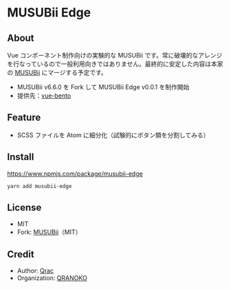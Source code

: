 # MUSUBii Edge

## About

Vue コンポーネント制作向けの実験的な MUSUBii です。常に破壊的なアレンジを行なっているので一般利用向きではありません。最終的に安定した内容は本家の [MUSUBii](https://github.com/qrac/musubii) にマージする予定です。

- MUSUBii v6.6.0 を Fork して MUSUBii Edge v0.0.1 を制作開始
- 提供先：[vue-bento](https://github.com/sho-yamane/vue-bento)

## Feature

- SCSS ファイルを Atom に細分化（試験的にボタン類を分割してみる）

## Install

https://www.npmjs.com/package/musubii-edge

```bash
yarn add musubii-edge
```

## License

- MIT
- Fork: [MUSUBii](https://github.com/qrac/musubii)（MIT）

## Credit

- Author: [Qrac](https://qrac.jp)
- Organization: [QRANOKO](https://qranoko.jp)
